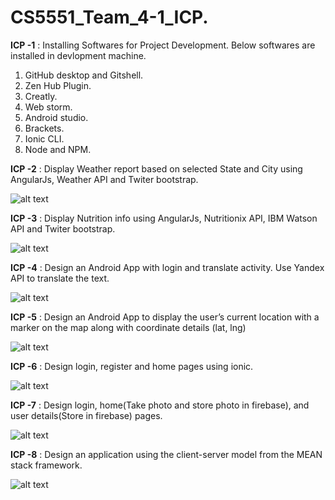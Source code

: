# CS5551_Team_4-1_ICP.

**ICP -1** : Installing Softwares for Project Development. Below softwares are installed in devlopment machine.

1. GitHub desktop and Gitshell.
2. Zen Hub Plugin.
3. Creatly.
4. Web storm.
5. Android studio.
6. Brackets.
7. Ionic CLI.
8. Node and NPM.

**ICP -2** : Display Weather report based on selected State and City using AngularJs, Weather API and Twiter bootstrap.

![alt text](https://github.com/chkrish9/CS5551_Team_4-1_ICP/blob/master/ICP-2/documentation/screen-7.PNG "Angular Weather Report")

**ICP -3** : Display Nutrition info using AngularJs, Nutritionix API, IBM Watson API and Twiter bootstrap.

![alt text](https://github.com/chkrish9/CS5551_Team_4-1_ICP/blob/master/ICP-3/documentation/screen-2.PNG "Angular Nutrition Report")

**ICP -4** : Design an Android App with login and translate activity. Use Yandex API to translate the text.

![alt text](https://github.com/chkrish9/CS5551_Team_4-1_ICP/blob/master/ICP-4/documentation/screenshots/Screen-2.png "UMKC Translate app")

**ICP -5** : Design an Android App to display the user’s current location with a marker on the map along with coordinate details (lat, lng)

![alt text](https://github.com/chkrish9/CS5551_Team_4-1_ICP/blob/master/ICP-5/documentation/screen_3.png "UMKC Location Finder")

**ICP -6** : Design login, register and home pages using ionic.

![alt text](https://github.com/chkrish9/CS5551_Team_4-1_ICP/blob/master/ICP-6/documentation/1.Login.jpeg "Ionic Login page")

**ICP -7** : Design login, home(Take photo and store photo in firebase), and user details(Store in firebase) pages.

![alt text](https://github.com/chkrish9/CS5551_Team_4-1_ICP/blob/master/ICP-7/documentation/Screen-1.jpeg "Ionic Login page with firebase")

**ICP -8** : Design an application using the client-server model from the MEAN stack framework.

![alt text](https://github.com/chkrish9/CS5551_Team_4-1_ICP/blob/master/ICP-8/documentation/Screen2.PNG "MEAN Stack")
